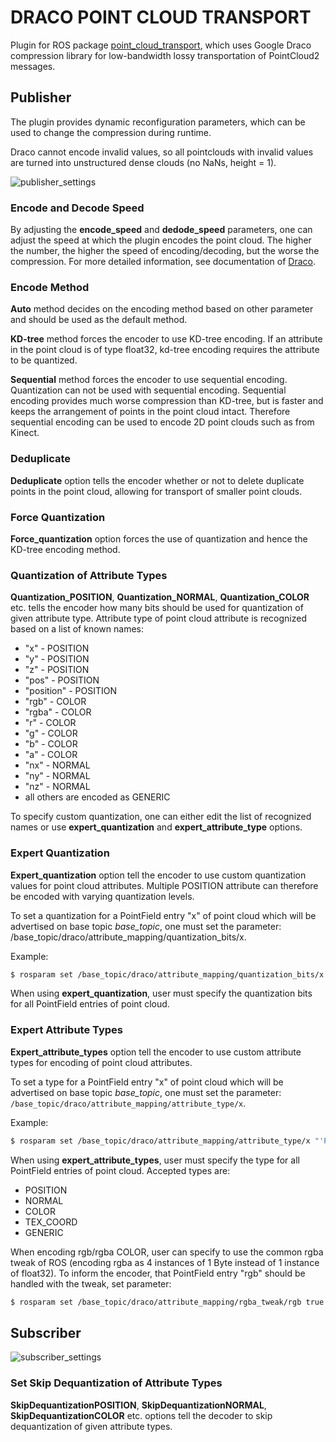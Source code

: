 # DRACO POINT CLOUD TRANSPORT

Plugin for ROS package [point_cloud_transport](https://wiki.ros.org/point_cloud_transport), which uses Google Draco compression library for low-bandwidth lossy transportation of PointCloud2 messages.

## Publisher
The plugin provides dynamic reconfiguration parameters, which can be used to change the compression during runtime.

Draco cannot encode invalid values, so all pointclouds with invalid values are turned into unstructured dense clouds (no NaNs, height = 1).

![publisher_settings](https://github.com/paplhjak/draco_point_cloud_transport/blob/master/readme_images/publisher.png)

### Encode and Decode Speed
By adjusting the **encode_speed** and **dedode_speed** parameters, one can adjust the speed at which the plugin encodes the point cloud. The higher the number, the higher the speed of encoding/decoding, but the worse the compression. For more detailed information, see documentation of [Draco](https://google.github.io/draco/).

### Encode Method
**Auto** method decides on the encoding method based on other parameter and should be used as the default method.

**KD-tree** method forces the encoder to use KD-tree encoding. If an attribute in the point cloud is of type float32, kd-tree encoding requires the attribute to be quantized.

**Sequential** method forces the encoder to use sequential encoding. Quantization can not be used with sequential encoding. Sequential encoding provides much worse compression than KD-tree, but is faster and keeps the arrangement of points in the point cloud intact. Therefore sequential encoding can be used to encode 2D point clouds such as from Kinect.

### Deduplicate
**Deduplicate** option tells the encoder whether or not to delete duplicate points in the point cloud, allowing for transport of smaller point clouds.

### Force Quantization
**Force_quantization** option forces the use of quantization and hence the KD-tree encoding method.

### Quantization of Attribute Types
**Quantization_POSITION**, **Quantization_NORMAL**, **Quantization_COLOR** etc. tells the encoder how many bits should be used for quantization of given attribute type. Attribute type of point cloud attribute is recognized based on a list of known names:
 - "x" - POSITION
 - "y" - POSITION
 - "z" - POSITION
 - "pos" - POSITION
 - "position" - POSITION
 - "rgb" - COLOR
 - "rgba" - COLOR
 - "r"  - COLOR
 - "g" - COLOR
 - "b" - COLOR
 - "a" - COLOR
 - "nx" - NORMAL
 - "ny" - NORMAL
 - "nz" - NORMAL
 - all others are encoded as GENERIC
 
 To specify custom quantization, one can either edit the list of recognized names or use **expert_quantization** and **expert_attribute_type** options.
 
### Expert Quantization

**Expert_quantization** option tell the encoder to use custom quantization values for point cloud attributes. Multiple POSITION attribute can therefore be encoded with varying quantization levels.

To set a quantization for a PointField entry "x" of point cloud which will be advertised on base topic *base_topic*, one must set the parameter:
/base_topic/draco/attribute_mapping/quantization_bits/x.

Example:

```bash
$ rosparam set /base_topic/draco/attribute_mapping/quantization_bits/x 16
```

When using **expert_quantization**, user must specify the quantization bits for all PointField entries of point cloud.

### Expert Attribute Types

**Expert_attribute_types** option tell the encoder to use custom attribute types for encoding of point cloud attributes.

To set a type for a PointField entry "x" of point cloud which will be advertised on base topic *base_topic*, one must set the parameter:
`/base_topic/draco/attribute_mapping/attribute_type/x`.

Example:

```bash
$ rosparam set /base_topic/draco/attribute_mapping/attribute_type/x "'POSITION'"
```

When using **expert_attribute_types**, user must specify the type for all PointField entries of point cloud. Accepted types are:
 - POSITION 
 - NORMAL
 - COLOR
 - TEX_COORD
 - GENERIC

When encoding rgb/rgba COLOR, user can specify to use the common rgba tweak of ROS (encoding rgba as 4 instances of 1 Byte instead of 1 instance of float32). To inform the encoder, that PointField entry "rgb" should be handled with the tweak, set parameter:

```bash
$ rosparam set /base_topic/draco/attribute_mapping/rgba_tweak/rgb true
```

## Subscriber
![subscriber_settings](https://github.com/paplhjak/draco_point_cloud_transport/blob/master/readme_images/subscriber.png)

### Set Skip Dequantization of Attribute Types
**SkipDequantizationPOSITION**, **SkipDequantizationNORMAL**, **SkipDequantizationCOLOR** etc. options tell the decoder to skip dequantization of given attribute types.
